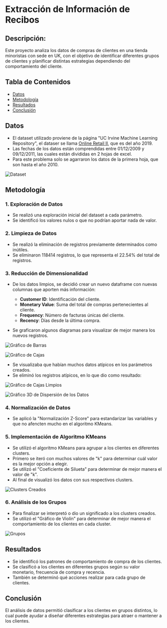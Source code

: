 # Extracción de Información de Recibos

## Descripción:
Este proyecto analiza los datos de compras de clientes en una tienda minoristas con sede en UK, con el objetivo de identificar diferentes grupos de clientes y planificar distintas estrategias dependiendo del comportamiento del cliente. 


## Tabla de Contenidos 
- [Datos](#datos)
- [Metodología](#metodología)
- [Resultados](#resultados)
- [Conclusión](#conclusión)

## Datos 
- El dataset utilizado proviene de la página "UC Irvine Machine Learning Repository", el dataser se llama [Online Retail II](https://archive.ics.uci.edu/dataset/502/online+retail+ii), que es del año 2019.
- Las fechas de los datos están comprendidas entre 01/12/2009 y 09/12/2011, las cuales están divididas en 2 hojas de excel.
- Para este problema solo se agarraron los datos de la primera hoja, que son hasta el año 2010.

![Dataset](Imágenes/Dataset.png)

## Metodología 

### 1. Exploración de Datos 
- Se realizó una exploración inicial del dataset a cada parámetro.
- Se identificó los valores nulos o que no podrían aportar nada de valor.

### 2. Limpieza de Datos 
- Se realizó la eliminación de registros previamente determinados como inútiles.
- Se eliminaron 118414 registros, lo que representa el 22.54% del total de registros.

### 3. Reducción de Dimensionalidad 
- De los datos limpios, se decidió crear un nuevo dataframe con nuevas columnas que aporten más información:
  - **Customer ID**: Identificación del cliente.
  - **Monetary Value**: Suma del total de compras pertenecientes al cliente. 
  - **Frequency**: Número de facturas únicas del cliente.
  - **Recency**: Días desde la última compra.

- Se graficaron algunos diagramas para visualizar de mejor manera los nuevos registros.
 
![Gráfico de Barras](Imágenes/Gráfico_Barras.png)

![Gráfico de Cajas](Imágenes/Gráfico_Cajas.png)

- Se visualizaba que habían muchos datos atípicos en los parámetros creados.
- Se eliminó los registros atípicos, en lo que dio como resultado:

![Gráfico de Cajas Limpios](Imágenes/Gráfico_Cajas_No_Atípicos.png)

![Gráfico 3D de Dispersión de los Datos](Imágenes/Gráfico_Dispersión.png)

### 4. Normalización de Datos 
- Se aplicó la "Normalización Z-Score" para estandarizar las variables y que no afencten mucho en el algoritmo KMeans.

### 5. Implementación de Algoritmo KMeans 
- Se utilizó el algoritmo KMeans para agrupar a los clientes en diferentes clusters.
- Primero se iteró con muchos valores de "k" para determinar cuál valor es la mejor opción a elegir.
- Se utilizó el "Coeficiente de Silueta" para determinar de mejor manera el valor de "k".
- Al final de visualizó los datos con sus respectivos clusters.

![Clusters Creados](Imágenes/Clusters.png)

### 6. Análisis de los Grupos 
- Para finalizar se interpretó o dio un significado a los clusters creados.
- Se utilizó el "Gráfico de Violín" para determinar de mejor manera el comportamiento de los clientes en cada cluster.

![Grupos](Imágenes/Grupos.png)

## Resultados 
- Se identificó los patrones de comportamiento de compra de los clientes.
- Se clasificó a los clientes en diferentes grupos según su valor monetario, frecuencia de compra y recencia.
- También se determinó qué acciones realizar para cada grupo de clientes.

## Conclusión 
El análisis de datos permitió clasificar a los clientes en grupos distintos, lo cual puede ayudar a diseñar diferentes estrategias para atraer o mantener a los clientes.  
